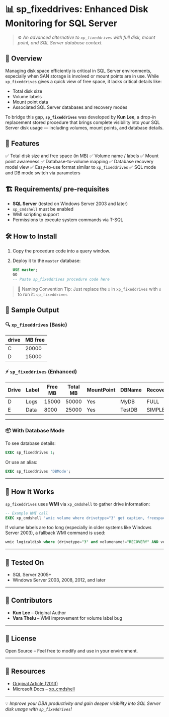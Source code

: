 # 📊 sp\_fixeddrives: Enhanced Disk Monitoring for SQL Server

> ⚙️ *An advanced alternative to `xp_fixeddrives` with full disk, mount point, and SQL Server database context.*

## 📌 Overview

Managing disk space efficiently is critical in SQL Server environments, especially when SAN storage is involved or mount points are in use. While `xp_fixeddrives` gives a quick view of free space, it lacks critical details like:

* Total disk size
* Volume labels
* Mount point data
* Associated SQL Server databases and recovery modes

To bridge this gap, **`sp_fixeddrives`** was developed by **Kun Lee**, a drop-in replacement stored procedure that brings complete visibility into your SQL Server disk usage — including volumes, mount points, and database details.

## 🚀 Features

✅ Total disk size and free space (in MB)
✅ Volume name / labels
✅ Mount point awareness
✅ Database-to-volume mapping
✅ Database recovery model view
✅ Easy-to-use format similar to `xp_fixeddrives`
✅ SQL mode and DB mode switch via parameters

## 🏗 Requirements/ pre-requisites

* **SQL Server** (tested on Windows Server 2003 and later)
* `xp_cmdshell` must be enabled
* WMI scripting support
* Permissions to execute system commands via T-SQL

## 🛠 How to Install

1. Copy the procedure code into a query window.
2. Deploy it to the `master` database:

   ```sql
   USE master;
   GO
   -- Paste sp_fixeddrives procedure code here
   ```

> 🧠 Naming Convention Tip: Just replace the `x` in `xp_fixeddrives` with `s` to run it: `sp_fixeddrives`

## 📎 Sample Output

### 🔍 `xp_fixeddrives` (Basic)

| drive | MB free |
| ----- | ------- |
| C     | 20000   |
| D     | 15000   |

### ⚡ `sp_fixeddrives` (Enhanced)

| Drive | Label | Free MB | Total MB | MountPoint | DBName | RecoveryModel |
| ----- | ----- | ------- | -------- | ---------- | ------ | ------------- |
| D     | Logs  | 15000   | 50000    | Yes        | MyDB   | FULL          |
| E     | Data  | 8000    | 25000    | Yes        | TestDB | SIMPLE        |

---

### 📦 With Database Mode

To see database details:

```sql
EXEC sp_fixeddrives 1;
```

Or use an alias:

```sql
EXEC sp_fixeddrives 'DBMode';
```

---

## 🧾 How It Works

`sp_fixeddrives` uses **WMI** via `xp_cmdshell` to gather drive information:

```sql
-- Example WMI call
EXEC xp_cmdshell 'wmic volume where drivetype="3" get caption, freespace, capacity, label'
```

If volume labels are too long (especially in older systems like Windows Server 2003), a fallback WMI command is used:

```sql
wmic logicaldisk where (drivetype="3" and volumename!="RECOVERY" AND volumename!="System Reserved") get deviceid,volumename /Format:csv
```

---

## 🧪 Tested On

* SQL Server 2005+
* Windows Server 2003, 2008, 2012, and later

---

## 🤝 Contributors

* **Kun Lee** – Original Author
* **Vara Thelu** – WMI improvement for volume label bug

---

## 📁 License

Open Source – Feel free to modify and use in your environment.

---

## 🔗 Resources

* [Original Article (2013)]([https://www.mssqltips.com/sqlservertip/XXXX/enhanced-xp-fixeddrives-in-sql-server/](https://www.mssqltips.com/sqlservertip/3037/getting-more-details-with-an-enhanced-xpfixeddrives-for-sql-server/))
* Microsoft Docs – [xp\_cmdshell](https://learn.microsoft.com/en-us/sql/relational-databases/system-stored-procedures/xp-cmdshell-transact-sql)

---

💡 *Improve your DBA productivity and gain deeper visibility into SQL Server disk usage with `sp_fixeddrives`!*
